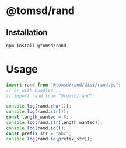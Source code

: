 # @tomsd/rand

## Installation
``` sh
npm install @tomsd/rand
```

# Usage

``` js
import rand from "@tomsd/rand/dist/rand.js";
// or with bundler...
// import rand from "@tomsd/rand";

console.log(rand.char());
console.log(rand.str());
const length_wanted = 8;
console.log(rand.str(length_wanted));
console.log(rand.id());
const prefix_str = "abc";
console.log(rand.id(prefix_str));

```
